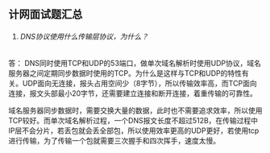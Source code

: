 ## 计网面试题汇总

1. ###### DNS协议使用什么传输层协议，为什么？

答： DNS同时使用TCP和UDP的53端口，做单次域名解析时使用UDP协议，域名服务器之间定期同步数据时使用的TCP。为什么是这样与TCP和UDP的特性有关。UDP面向无连接，报头占用空间少（8字节），所以传输效率高，而TCP面向连接，报文头部最小20字节，还需要建立连接和断开连接，着重传输的可靠性。

域名服务器同步数据时，需要交换大量的数据，此时也不需要追求效率，所以使用TCP较好。而单次域名解析过程，一个DNS报文长度不超过512B，在传输过程中IP层不会分片，若丢包就会丢全部包，所以使用效率更高的UDP更好，若使用tcp进行传输，为了传输一个包就需要三次握手和四次挥手，速度太慢。

​                                                                                                                                                                                                                                                                                                                                                                                                                                                                                                                                                                                                                                                                                                                                                                                                                                                                                                                                                                                                                                                                                                                                                                                                                                                                                                                                                                                                                                                                                                                                                                                                                                                                                                                                                                                                                                                                                                                                                                            